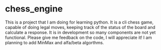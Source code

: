 # chess_engine
This is a project that I am doing for learning python. It is a cli chess game, capable of doing legal moves, keeping track of the status of the board and calculate a response.
It is in development so many components are not yet functional.
Please give me feedback on the code, I will appreciate it!
I am planning to add MinMax and alfa/beta algorthms.
